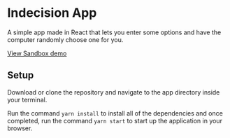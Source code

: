 # Indecision App

A simple app made in React that lets you enter some options and have the computer randomly choose one for you.

[View Sandbox demo](https://codesandbox.io/s/github/PhilMcVay/indecision-app)

## Setup

Download or clone the repository and navigate to the app directory inside your terminal.

Run the command `yarn install` to install all of the dependencies and once completed, run the command `yarn start` to start up the application in your browser.